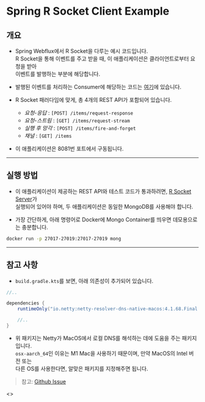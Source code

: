 # Spring R Socket Client Example

## 개요

- Spring Webflux에서 R Socket을 다루는 예시 코드입니다.  
  R Socket을 통해 이벤트를 주고 받을 때, 이 애플리케이션은 클라이언트로부터 요청을 받아  
  이벤트를 발행하는 부분에 해당합니다.

- 발행된 이벤트를 처리하는 Consumer에 해당하는 코드는 <a href="https://github.com/Example-Collection/Spring_RSocket_Server_Example">여기</a>에 있습니다.

- R Socket 패러다임에 맞게, 총 4개의 REST API가 포함되어 있습니다.

  - _요청-응답_ : `[POST] /items/request-response`
  - _요청-스트림_ : `[GET] /items/request-stream`
  - _실행 후 망각_ : `[POST] /items/fire-and-forget`
  - _채널_ : `[GET] /items`

- 이 애플리케이션은 8081번 포트에서 구동됩니다.

<hr/>

## 실행 방법

- 이 애플리케이션이 제공하는 REST API와 테스트 코드가 통과하려면, <a href="https://github.com/Example-Collection/Spring_RSocket_Server_Example">R Socket Server</a>가  
  실행되어 있어야 하며, 두 애플리케이션은 동일한 MongoDB를 사용해야 합니다.

- 가장 간단하게, 아래 명령어로 Docker에 Mongo Container를 띄우면 데모용으로는 충분합니다.

```sh
docker run -p 27017-27019:27017-27019 mong
```

<hr/>

## 참고 사항

- `build.gradle.kts`를 보면, 아래 의존성이 추가되어 있습니다.

```gradle
//..

dependencies {
    runtimeOnly("io.netty:netty-resolver-dns-native-macos:4.1.68.Final:osx-aarch_64")

    //..
}
```

- 위 패키지는 Netty가 MacOS에서 로컬 DNS를 해석하는 데에 도움을 주는 패키지 입니다.  
  `osx-aarch_64`인 이유는 M1 Mac을 사용하기 때문이며, 만약 MacOS의 Intel 버전 또는  
  다른 OS를 사용한다면, 알맞은 패키지를 지정해주면 됩니다.

> 참고: <a href="https://github.com/netty/netty/issues/11020">Github Issue</a>

<>
